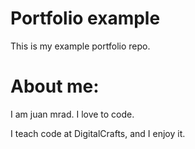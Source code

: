 # Portfolio example

This is my example portfolio repo.

# About me:

I am juan mrad. I love to code.

I teach code at DigitalCrafts, and I enjoy it.